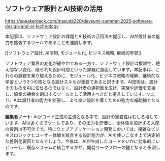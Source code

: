 ## ソフトウェア設計とAI技術の活用

https://speakerdeck.com/masuda220/devsumi-summer-2025-software-design-and-ai-technology

本記事は、ソフトウェア設計の課題とAI技術の活用法を提示し、AIが設計者の能力を拡張するツールであることを強調します。

[[ソフトウェア設計, AI活用, モジュール化, ビジネス戦略, 継続的学習]]

ソフトウェア業界の変化が緩やかである一方で、ソフトウェア設計は複雑性、絶え間ない変化、限られた設計時間といった課題に直面しています。本記事は、これらの課題を乗り越えるために、モジュール化、ビジネス戦略の理解、継続的な学習という3つの核となる設計スキルが重要であると説きます。AI技術は、設計そのものをAIに任せるのではなく、設計者の選択肢を広げ、実験や評価を支援し、協業の機会を創出するツールとして活用すべきだと提言しています。つまり、AIは設計者の能力を拡張し、より良い設計を導くための強力な補助輪となるのです。

**編集者ノート**: AIがコード生成の主流となる中で、設計の重要性はむしろ増しています。AIはあくまでツールであり、その出力を評価し、全体像を設計する人間の役割は不可欠です。特にウェブアプリケーション開発においては、複雑なビジネスロジックとユーザー体験を統合する設計能力が、AIを使いこなす上で決定的な差別化要因となるでしょう。今後は、AIが生成したコードをいかに効率的にレビューし、既存システムに統合するかが、開発ワークフローの鍵となると予測します。